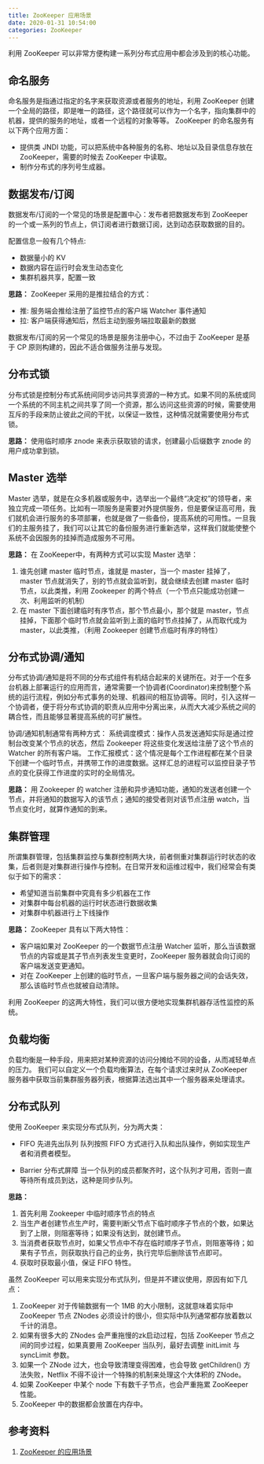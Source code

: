 ```yaml
---
title: ZooKeeper 应用场景
date: 2020-01-31 10:54:00
categories: ZooKeeper
---
```

利用 ZooKeeper 可以非常方便构建一系列分布式应用中都会涉及到的核心功能。

## 命名服务
命名服务是指通过指定的名字来获取资源或者服务的地址，利用 ZooKeeper 创建一个全局的路径，即是唯一的路径，这个路径就可以作为一个名字，指向集群中的机器，提供的服务的地址，或者一个远程的对象等等。
ZooKeeper 的命名服务有以下两个应用方面：
* 提供类 JNDI 功能，可以把系统中各种服务的名称、地址以及目录信息存放在 ZooKeeper，需要的时候去 ZooKeeper 中读取。
* 制作分布式的序列号生成器。

## 数据发布/订阅
数据发布/订阅的一个常见的场景是配置中心：发布者把数据发布到 ZooKeeper 的一个或一系列的节点上，供订阅者进行数据订阅，达到动态获取数据的目的。

配置信息一般有几个特点:
* 数据量小的 KV
* 数据内容在运行时会发生动态变化
* 集群机器共享，配置一致

**思路：**
ZooKeeper 采用的是推拉结合的方式：
* 推: 服务端会推给注册了监控节点的客户端 Watcher 事件通知
* 拉: 客户端获得通知后，然后主动到服务端拉取最新的数据

数据发布/订阅的另一个常见的场景是服务注册中心，不过由于 ZooKeeper 是基于 CP 原则构建的，因此不适合做服务注册与发现。

## 分布式锁
分布式锁是控制分布式系统间同步访问共享资源的一种方式。如果不同的系统或同一个系统的不同主机之间共享了同一个资源，那么访问这些资源的时候，需要使用互斥的手段来防止彼此之间的干扰，以保证一致性，这种情况就需要使用分布式锁。

**思路：**
使用临时顺序 znode 来表示获取锁的请求，创建最小后缀数字 znode 的用户成功拿到锁。

## Master 选举
Master 选举，就是在众多机器或服务中，选举出一个最终“决定权”的领导者，来独立完成一项任务。比如有一项服务是需要对外提供服务，但是要保证高可用，我们就机会进行服务的多项部署，也就是做了一些备份，提高系统的可用性。一旦我们的主服务挂了，我们可以让其它的备份服务进行重新选举，这样我们就能使整个系统不会因服务的挂掉而造成服务不可用。

**思路：**
在 ZooKeeper中，有两种方式可以实现 Master 选举：
1. 谁先创建 master 临时节点，谁就是 master，当一个 master 挂掉了，master 节点就消失了，别的节点就会监听到，就会继续去创建 master 临时节点，以此类推，利用 Zookeeper 的两个特点（一个节点只能成功创建一次、利用监听的机制）
2. 在 master 下面创建临时有序节点，那个节点最小，那个就是 master，节点挂掉，下面那个临时节点就会监听到上面的临时节点挂掉了，从而取代成为 master，以此类推，（利用 Zookeeper 创建节点临时有序的特性）

## 分布式协调/通知
分布式协调/通知是将不同的分布式组件有机结合起来的关键所在。对于一个在多台机器上部署运行的应用而言，通常需要一个协调者(Coordinator)来控制整个系统的运行流程，例如分布式事务的处理、机器间的相互协调等。同时，引入这样一个协调者，便于将分布式协调的职责从应用中分离出来，从而大大减少系统之间的耦合性，而且能够显著提高系统的可扩展性。

协调/通知机制通常有两种方式：
系统调度模式：操作人员发送通知实际是通过控制台改变某个节点的状态，然后 Zookeeper 将这些变化发送给注册了这个节点的 Watcher 的所有客户端。
工作汇报模式：这个情况是每个工作进程都在某个目录下创建一个临时节点，并携带工作的进度数据。这样汇总的进程可以监控目录子节点的变化获得工作进度的实时的全局情况。

**思路：**
用 Zookeeper 的 watcher 注册和异步通知功能，通知的发送者创建一个节点，并将通知的数据写入的该节点；通知的接受者则对该节点注册 watch，当节点变化时，就算作通知的到来。

## 集群管理
所谓集群管理，包括集群监控与集群控制两大块，前者侧重对集群运行时状态的收集，后者则是对集群进行操作与控制。在日常开发和运维过程中，我们经常会有类似于如下的需求：
* 希望知道当前集群中究竟有多少机器在工作
* 对集群中每台机器的运行时状态进行数据收集
* 对集群中机器进行上下线操作

**思路：**
ZooKeeper 具有以下两大特性：
* 客户端如果对 ZooKeeper 的一个数据节点注册 Watcher 监听，那么当该数据节点的内容或是其子节点列表发生变更时，ZooKeeper 服务器就会向订阅的客户端发送变更通知。
* 对在 ZooKeeper 上创建的临时节点，一旦客户端与服务器之间的会话失效，那么该临时节点也就被自动清除。

利用 ZooKeeper 的这两大特性，我们可以很方便地实现集群机器存活性监控的系统。

## 负载均衡
负载均衡是一种手段，用来把对某种资源的访问分摊给不同的设备，从而减轻单点的压力。
我们可以自定义一个负载均衡算法，在每个请求过来时从 ZooKeeper 服务器中获取当前集群服务器列表，根据算法选出其中一个服务器来处理请求。

## 分布式队列
使用 ZooKeeper 来实现分布式队列，分为两大类：
* FIFO 先进先出队列
队列按照 FIFO 方式进行入队和出队操作，例如实现生产者和消费者模型。

* Barrier 分布式屏障
当一个队列的成员都聚齐时，这个队列才可用，否则一直等待所有成员到达，这种是同步队列。

**思路：**
1. 首先利用 Zookeeper 中临时顺序节点的特点
2. 当生产者创建节点生产时，需要判断父节点下临时顺序子节点的个数，如果达到了上限，则阻塞等待；如果没有达到，就创建节点。
3. 当消费者获取节点时，如果父节点中不存在临时顺序子节点，则阻塞等待；如果有子节点，则获取执行自己的业务，执行完毕后删除该节点即可。
4. 获取时获取最小值，保证 FIFO 特性。

虽然 ZooKeeper 可以用来实现分布式队列，但是并不建议使用，原因有如下几点：
1. ZooKeeper 对于传输数据有一个 1MB 的大小限制，这就意味着实际中 ZooKeeper 节点 ZNodes 必须设计的很小，但实际中队列通常都存放着数以千计的消息。
2. 如果有很多大的 ZNodes 会严重拖慢的zk启动过程，包括 ZooKeeper 节点之间的同步过程，如果真要用 ZooKeeper 当队列，最好去调整 initLimit 与 syncLimit 参数。
3. 如果一个 ZNode 过大，也会导致清理变得困难，也会导致 getChildren() 方法失败，Netflix 不得不设计一个特殊的机制来处理这个大体积的 ZNode。
4. 如果 ZooKeeper 中某个 node 下有数千子节点，也会严重拖累 ZooKeeper 性能。
5. ZooKeeper 中的数据都会放置在内存中。


## 参考资料
1. [ZooKeeper 的应用场景](https://zhuanlan.zhihu.com/p/59669985)